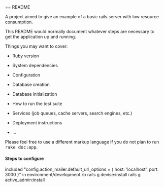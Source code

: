 == README

A project aimed to give an example of a basic rails server with low resource consumption.

This README would normally document whatever steps are necessary to get the
application up and running.

Things you may want to cover:

* Ruby version

* System dependencies

* Configuration

* Database creation

* Database initialization

* How to run the test suite

* Services (job queues, cache servers, search engines, etc.)

* Deployment instructions

* ...


Please feel free to use a different markup language if you do not plan to run
<tt>rake doc:app</tt>.

#### Steps to configure

included "config.action_mailer.default_url_options = { host: 'localhost', port: 3000 }" in environment/development.rb
rails g devise:install
rails g active_admin:install
